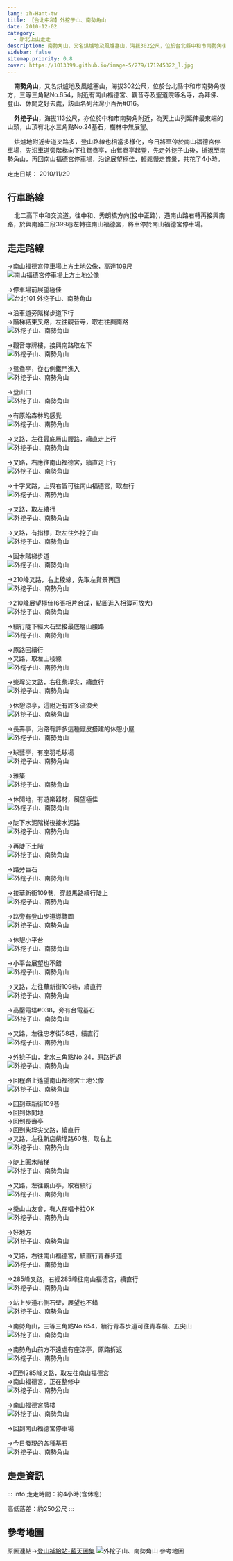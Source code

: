 ```yaml
---
lang: zh-Hant-tw
title: 【台北中和】外挖子山、南勢角山
date: 2010-12-02
category: 
  - 新北上山走走
description: 南勢角山，又名烘爐地及風爐塞山，海拔302公尺，位於台北縣中和市南勢角後方，三等三角點No.654，附近有南山福德宮、觀音寺及聖道院等名寺，為拜佛、登山、休閒之好去處，該山名列台灣小百岳#016。 外挖子山，海拔113公尺，亦位於中和市南勢角附近，為天上山列延伸最東端的山頭，山頂有北水三角點No.24基石，樹林中無展望。 烘爐地附近步道叉路多，登山路線也相當多樣化，今日將車停於南山福德宮停車場，先沿車道旁階梯向下往鴛鴦亭，由鴛鴦亭起登，先走外挖子山後，折返至南勢角山，再回南山福德宮停車場，沿途展望極佳，輕鬆慢走賞景，共花了4小時。
sidebar: false
sitemap.priority: 0.8
cover: https://1013399.github.io/image-5/279/171245322_l.jpg
---
```


    **南勢角山**，又名烘爐地及風爐塞山，海拔302公尺，位於台北縣中和市南勢角後方，三等三角點No.654，附近有南山福德宮、觀音寺及聖道院等名寺，為拜佛、登山、休閒之好去處，該山名列台灣小百岳#016。  

    **外挖子山**，海拔113公尺，亦位於中和市南勢角附近，為天上山列延伸最東端的山頭，山頂有北水三角點No.24基石，樹林中無展望。 

<!-- more -->

    烘爐地附近步道叉路多，登山路線也相當多樣化，今日將車停於南山福德宮停車場，先沿車道旁階梯向下往鴛鴦亭，由鴛鴦亭起登，先走外挖子山後，折返至南勢角山，再回南山福德宮停車場，沿途展望極佳，輕鬆慢走賞景，共花了4小時。

走走日期： 2010/11/29

## 行車路線
    北二高下中和交流道，往中和、秀朗橋方向(接中正路)，遇南山路右轉再接興南路，於興南路二段399巷左轉往南山福德宮，將車停於南山福德宮停車場。

## 走走路線
→南山福德宮停車場上方土地公像，高達109尺  
![南山福德宮停車場上方土地公像](https://1013399.github.io/image-5/279/171245296_l.jpg)

→停車場前展望極佳  
![台北101 外挖子山、南勢角山](https://1013399.github.io/image-5/279/171245322_l.jpg)

→沿車道旁階梯步道下行  
→階梯結束叉路，左往觀音寺，取右往興南路  
![外挖子山、南勢角山](https://1013399.github.io/image-5/279/171245340_l.jpg)

→觀音寺牌樓，接興南路取左下  
![外挖子山、南勢角山](https://1013399.github.io/image-5/279/171245355_l.jpg)

→鴛鴦亭，從右側鐵門進入  
![外挖子山、南勢角山](https://1013399.github.io/image-5/279/171245376_l.jpg)

→登山口  
![外挖子山、南勢角山](https://1013399.github.io/image-5/279/171245413_l.jpg)

→有原始森林的感覺  
![外挖子山、南勢角山](https://1013399.github.io/image-5/279/171245433_l.jpg)

→叉路，左往最底層山腰路，續直走上行  
![外挖子山、南勢角山](https://1013399.github.io/image-5/279/171245473_l.jpg)

→叉路，右應往南山福德宮，續直走上行  
![外挖子山、南勢角山](https://1013399.github.io/image-5/279/171245542_l.jpg)

→十字叉路，上與右皆可往南山福德宮，取左行  
![外挖子山、南勢角山](https://1013399.github.io/image-5/279/171245590_l.jpg)

→叉路，取左續行  
![外挖子山、南勢角山](https://1013399.github.io/image-5/279/171245629_l.jpg)

→叉路，有指標，取左往外挖子山  
![外挖子山、南勢角山](https://1013399.github.io/image-5/279/171245671_l.jpg)

→圓木階梯步道  
![外挖子山、南勢角山](https://1013399.github.io/image-5/279/171245690_l.jpg)

→210峰叉路，右上稜線，先取左賞景再回  
![外挖子山、南勢角山](https://1013399.github.io/image-5/279/171497308_l.jpg)  
  
→210峰展望極佳(6張相片合成，點圖進入相簿可放大)  
![外挖子山、南勢角山](https://1013399.github.io/image-5/279/171248584_l.jpg)

→續行陡下經大石壁接最底層山腰路  
![外挖子山、南勢角山](https://1013399.github.io/image-5/279/171246606_l.jpg)

→原路回續行  
→叉路，取左上稜線  
![外挖子山、南勢角山](https://1013399.github.io/image-5/279/171246789_l.jpg)

→柴埕尖叉路，右往柴埕尖，續直行  
![外挖子山、南勢角山](https://1013399.github.io/image-5/279/171246935_l.jpg)

→休憩涼亭，這附近有許多流浪犬  
![外挖子山、南勢角山](https://1013399.github.io/image-5/279/171246999_l.jpg)

→長壽亭，沿路有許多這種鐵皮搭建的休憩小屋  
![外挖子山、南勢角山](https://1013399.github.io/image-5/279/171247025_l.jpg)

→球藝亭，有座羽毛球場  
![外挖子山、南勢角山](https://1013399.github.io/image-5/279/171247069_l.jpg)

→雅築  
![外挖子山、南勢角山](https://1013399.github.io/image-5/279/171247115_l.jpg)

→休閒地，有遊樂器材，展望極佳  
![外挖子山、南勢角山](https://1013399.github.io/image-5/279/171247171_l.jpg)

→陡下水泥階梯後接水泥路  
![外挖子山、南勢角山](https://1013399.github.io/image-5/279/171247221_l.jpg)

→再陡下土階  
![外挖子山、南勢角山](https://1013399.github.io/image-5/279/171247268_l.jpg)

→路旁巨石  
![外挖子山、南勢角山](https://1013399.github.io/image-5/279/171247333_l.jpg)

→接華新街109巷，穿越馬路續行陡上  
![外挖子山、南勢角山](https://1013399.github.io/image-5/279/171247381_l.jpg)

→路旁有登山步道導覽圖  
![外挖子山、南勢角山](https://1013399.github.io/image-5/279/171247433_l.jpg)

→休憩小平台  
![外挖子山、南勢角山](https://1013399.github.io/image-5/279/171247484_l.jpg)

→小平台展望也不錯  
![外挖子山、南勢角山](https://1013399.github.io/image-5/279/171247561_l.jpg)

→叉路，左往華新街109巷，續直行  
![外挖子山、南勢角山](https://1013399.github.io/image-5/279/171247681_l.jpg)

→高壓電塔#038，旁有台電基石  
![外挖子山、南勢角山](https://1013399.github.io/image-5/279/171247743_l.jpg)

→叉路，左往忠孝街58巷，續直行  
![外挖子山、南勢角山](https://1013399.github.io/image-5/279/171247850_l.jpg)

→外挖子山，北水三角點No.24，原路折返  
![外挖子山、南勢角山](https://1013399.github.io/image-5/279/171247929_l.jpg)

→回程路上遙望南山福德宮土地公像  
![外挖子山、南勢角山](https://1013399.github.io/image-5/279/171247960_l.jpg)

→回到華新街109巷  
→回到休閒地  
→回到長壽亭  
→回到柴埕尖叉路，續直行  
→叉路，左往新店柴埕路60巷，取右上  
![外挖子山、南勢角山](https://1013399.github.io/image-5/279/171248031_l.jpg)

→陡上圓木階梯  
![外挖子山、南勢角山](https://1013399.github.io/image-5/279/171248079_l.jpg)

→叉路，左往觀山亭，取右續行  
![外挖子山、南勢角山](https://1013399.github.io/image-5/279/171248123_l.jpg)

→樂山山友會，有人在唱卡拉OK  
![外挖子山、南勢角山](https://1013399.github.io/image-5/279/171248141_l.jpg)

→好地方  
![外挖子山、南勢角山](https://1013399.github.io/image-5/279/171248165_l.jpg)

→叉路，右往南山福德宮，續直行青春步道  
![外挖子山、南勢角山](https://1013399.github.io/image-5/279/171248200_l.jpg)

→285峰叉路，右經285峰往南山福德宮，續直行  
![外挖子山、南勢角山](https://1013399.github.io/image-5/279/171248234_l.jpg)

→站上步道右側石壁，展望也不錯  
![外挖子山、南勢角山](https://1013399.github.io/image-5/279/171248283_l.jpg)

→南勢角山，三等三角點No.654，續行青春步道可往青春嶺、五尖山  
![外挖子山、南勢角山](https://1013399.github.io/image-5/279/171248329_l.jpg)

→南勢角山前方不遠處有座涼亭，原路折返  
![外挖子山、南勢角山](https://1013399.github.io/image-5/279/171248370_l.jpg)

→回到285峰叉路，取左往南山福德宮  
→南山福德宮，正在整修中  
![外挖子山、南勢角山](https://1013399.github.io/image-5/279/171248442_l.jpg)

→南山福德宮牌樓  
![外挖子山、南勢角山](https://1013399.github.io/image-5/279/171248501_l.jpg)

→回到南山福德宮停車場

→今日發現的各種基石  
![外挖子山、南勢角山](https://1013399.github.io/image-5/279/171248396_l.jpg)  

## 走走資訊
::: info
走走時間：約4小時(含休息)

高低落差：約250公尺
:::

## 參考地圖
原圖連結→[登山補給站-藍天圖集](http://www.keepon.com.tw/ActiveSite/Article/One.asp?ArticleID=5713)
![外挖子山、南勢角山 參考地圖](https://1013399.github.io/image-5/279/171248588_l.jpg)
